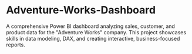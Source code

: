 # Adventure-Works-Dashboard
A comprehensive Power BI dashboard analyzing sales, customer, and product data for the "Adventure Works" company. This project showcases skills in data modeling, DAX, and creating interactive, business-focused reports.
